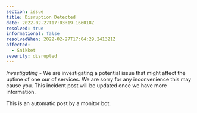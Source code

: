 ```yaml
---
section: issue
title: Disruption Detected
date: 2022-02-27T17:03:19.166018Z
resolved: true
informational: false
resolvedWhen: 2022-02-27T17:04:29.241321Z
affected:
  - Snikket
severity: disrupted
---
```

*Investigating* - We are investigating a potential issue that might affect the uptime of one our of services. We are sorry for any inconvenience this may cause you. This incident post will be updated once we have more information.

This is an automatic post by a monitor bot.
        